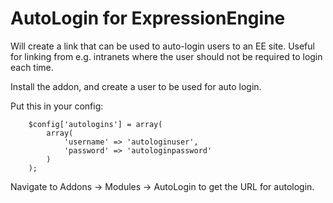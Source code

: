 # AutoLogin for ExpressionEngine

Will create a link that can be used to auto-login users to an EE site. Useful for linking from e.g. intranets where the user should not be required to login each time.

Install the addon, and create a user to be used for auto login.

Put this in your config:

```
    $config['autologins'] = array(
        array(
            'username' => 'autologinuser',
            'password' => 'autologinpassword'
        )
    );
```

Navigate to Addons -> Modules -> AutoLogin to get the URL for autologin.
